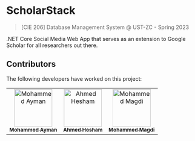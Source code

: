 # ScholarStack

> [CIE 206] Database Management System @ UST-ZC - Spring 2023

.NET Core Social Media Web App that serves as an extension to Google Scholar for all researchers out there.

## Contributors

The following developers have worked on this project:

<!-- prettier-ignore-start -->
<!-- markdownlint-disable -->
<table>
  <tbody>
        <tr>
        <td align="center">
            <a href="https://github.com/muhammed-ayman">
                <img src="https://avatars.githubusercontent.com/u/39387069?v=4" width="100px;" alt="Mohammed Ayman"/>
                <br />
                <sub><b>Mohammed Ayman</b></sub>
            </a>
            <br />
            <td align="center">
            <a href="https://github.com/ahmedhesham47">
                <img src="https://avatars.githubusercontent.com/u/44484663?v=4" width="100px;" alt="Ahmed Hesham"/>
                <br />
                <sub><b>Ahmed Hesham</b></sub>
            </a>
            <br />
            <td align="center">
            <a href="https://github.com/MohzMagdy">
                <img src="https://avatars.githubusercontent.com/u/96142444?v=4" width="100px;" alt="Mohammed Magdi"/>
                <br />
                <sub><b>Mohammed Magdi</b></sub>
            </a>
            <br />
        </tr>
    </tbody>
</table>